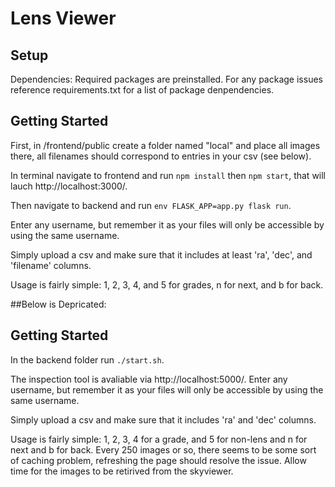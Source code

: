# Lens Viewer

## Setup

Dependencies:
Required packages are preinstalled. For any package issues reference requirements.txt for a list of package denpendencies.

## Getting Started

First, in /frontend/public create a folder named "local" and place all images there, all filenames should correspond to entries in your csv (see below).

In terminal navigate to frontend and run `npm install` then `npm start`, that will lauch http://localhost:3000/. 

Then navigate to backend and run `env FLASK_APP=app.py flask run`. 

Enter any username, but remember it as your files will only be accessible by using the same username.

Simply upload a csv and make sure that it includes at least 'ra', 'dec', and 'filename' columns. 

Usage is fairly simple: 1, 2, 3, 4, and 5 for grades, n for next, and b for back.



##Below is Depricated:


## Getting Started
In the backend folder run `./start.sh`.

The inspection tool is avaliable via http://localhost:5000/. Enter any username, but remember it as your files will only be accessible by using the same username.  

Simply upload a csv and make sure that it includes 'ra' and 'dec' columns. 

Usage is fairly simple: 1, 2, 3, 4 for a grade, and 5 for non-lens and n for next and b for back. Every 250 images or so, there seems to be some sort of caching problem, refreshing the page should resolve the issue. Allow time for the images to be retirived from the skyviewer. 
